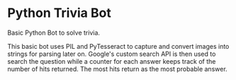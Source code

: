 # Python Trivia Bot
Basic Python Bot to solve trivia.

This basic bot uses PIL and PyTesseract to capture and convert images into strings for parsing later on. Google's custom search API is then used to search the question while a counter for each answer keeps track of the number of hits returned. The most hits return as the most probable answer.
